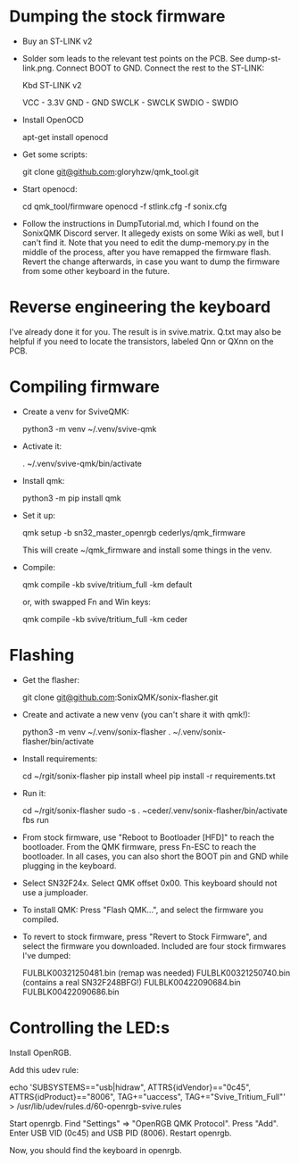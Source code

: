 Dumping the stock firmware
==========================

* Buy an ST-LINK v2

* Solder som leads to the relevant test points on the PCB.  See
  dump-st-link.png.  Connect BOOT to GND.  Connect the rest to the
  ST-LINK:

    Kbd	    ST-LINK v2

    VCC   - 3.3V
    GND   - GND
    SWCLK - SWCLK
    SWDIO - SWDIO

* Install OpenOCD

    apt-get install openocd

* Get some scripts:

    git clone git@github.com:gloryhzw/qmk_tool.git

* Start openocd:

    cd qmk_tool/firmware
    openocd -f stlink.cfg -f sonix.cfg

 * Follow the instructions in DumpTutorial.md, which I found on the
   SonixQMK Discord server.  It allegedy exists on some Wiki as well,
   but I can't find it.  Note that you need to edit the dump-memory.py
   in the middle of the process, after you have remapped the firmware
   flash.  Revert the change afterwards, in case you want to dump the
   firmware from some other keyboard in the future.

Reverse engineering the keyboard
================================

I've already done it for you.  The result is in svive.matrix.  Q.txt
may also be helpful if you need to locate the transistors, labeled Qnn
or QXnn on the PCB.

Compiling firmware
==================

* Create a venv for SviveQMK:

    python3 -m venv ~/.venv/svive-qmk

* Activate it:

    . ~/.venv/svive-qmk/bin/activate

* Install qmk:

    python3 -m pip install qmk

* Set it up:

    qmk setup -b sn32_master_openrgb cederlys/qmk_firmware

  This will create ~/qmk_firmware and install some things in the venv.

* Compile:

    qmk compile -kb svive/tritium_full -km default

  or, with swapped Fn and Win keys:

    qmk compile -kb svive/tritium_full -km ceder

Flashing
========

* Get the flasher:

    git clone git@github.com:SonixQMK/sonix-flasher.git

* Create and activate a new venv (you can't share it with qmk!):

    python3 -m venv ~/.venv/sonix-flasher
    . ~/.venv/sonix-flasher/bin/activate

* Install requirements:

    cd ~/rgit/sonix-flasher
    pip install wheel
    pip install -r requirements.txt

* Run it:

    cd ~/rgit/sonix-flasher
    sudo -s
    . ~ceder/.venv/sonix-flasher/bin/activate
    fbs run

* From stock firmware, use "Reboot to Bootloader [HFD]" to reach the
  bootloader.  From the QMK firmware, press Fn-ESC to reach the
  bootloader.  In all cases, you can also short the BOOT pin and GND
  while plugging in the keyboard.

* Select SN32F24x.  Select QMK offset 0x00.  This keyboard should not
  use a jumploader.

* To install QMK: Press "Flash QMK...", and select the firmware you
  compiled.

* To revert to stock firmware, press "Revert to Stock Firmware", and
  select the firmware you downloaded.  Included are four stock
  firmwares I've dumped:

    FULBLK00321250481.bin (remap was needed)
    FULBLK00321250740.bin (contains a real SN32F248BFG!)
    FULBLK00422090684.bin
    FULBLK00422090686.bin

Controlling the LED:s
=====================

Install OpenRGB.

Add this udev rule:

echo 'SUBSYSTEMS=="usb|hidraw", ATTRS{idVendor}=="0c45", ATTRS{idProduct}=="8006", TAG+="uaccess", TAG+="Svive_Tritium_Full"' > /usr/lib/udev/rules.d/60-openrgb-svive.rules

Start openrgb.  Find "Settings" => "OpenRGB QMK Protocol".  Press
"Add".  Enter USB VID (0c45) and USB PID (8006).  Restart openrgb.

Now, you should find the keyboard in openrgb.
